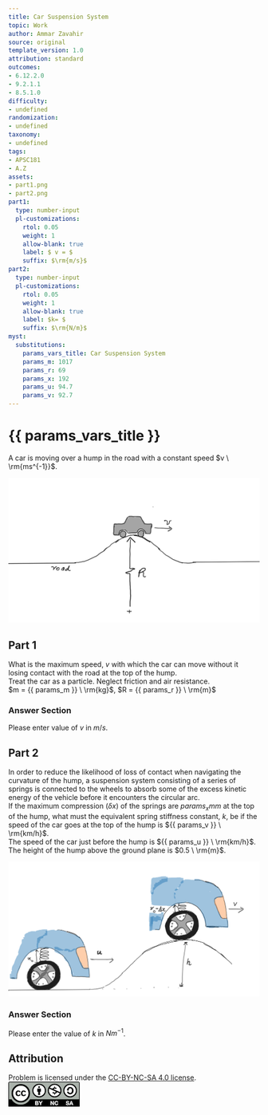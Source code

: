 ```yaml
---
title: Car Suspension System
topic: Work
author: Ammar Zavahir
source: original
template_version: 1.0
attribution: standard
outcomes:
- 6.12.2.0
- 9.2.1.1
- 8.5.1.0
difficulty:
- undefined
randomization:
- undefined
taxonomy:
- undefined
tags:
- APSC181
- A.Z
assets:
- part1.png
- part2.png
part1:
  type: number-input
  pl-customizations:
    rtol: 0.05
    weight: 1
    allow-blank: true
    label: $ v = $
    suffix: $\rm{m/s}$
part2:
  type: number-input
  pl-customizations:
    rtol: 0.05
    weight: 1
    allow-blank: true
    label: $k= $
    suffix: $\rm{N/m}$
myst:
  substitutions:
    params_vars_title: Car Suspension System
    params_m: 1017
    params_r: 69
    params_x: 192
    params_u: 94.7
    params_v: 92.7
---
```

# {{ params_vars_title }}
A car is moving over a hump in the road with a constant speed $v \  \rm{ms^{-1}}$.

<img src="part1.png" width=800>

## Part 1

What is the maximum speed, $v$ with which the car can move without it losing contact with the road at the top of the hump.
<br>Treat the car as a particle. Neglect friction and air resistance.
<br>
$m = {{ params_m }} \ \rm{kg}$, $R = {{ params_r }} \ \rm{m}$

### Answer Section

Please enter value of $v$ in $m/s$.

## Part 2

In order to reduce the likelihood of loss of contact when navigating the curvature of the hump, a suspension system consisting of a series of springs is connected to the wheels to absorb some of the excess kinetic energy of the vehicle before it encounters the circular arc.
<br>If the maximum compression ($\delta x$) of the springs are ${{ params_x }}mm$ at the top of the hump, what must the equivalent spring stiffness constant, $k$, be if the speed of the car goes at the top of the hump is ${{ params_v }} \ \rm{km/h}$.
<br>
The speed of the car just before the hump is ${{ params_u }} \ \rm{km/h}$. The height of the hump above the ground plane is $0.5 \ \rm{m}$.

<img src="part2.png" width=800>

### Answer Section

Please enter the value of $k$ in $Nm^{-1}$.

## Attribution

Problem is licensed under the [CC-BY-NC-SA 4.0 license](https://creativecommons.org/licenses/by-nc-sa/4.0/).<br> ![The Creative Commons 4.0 license requiring attribution-BY, non-commercial-NC, and share-alike-SA license.](https://raw.githubusercontent.com/firasm/bits/master/by-nc-sa.png)